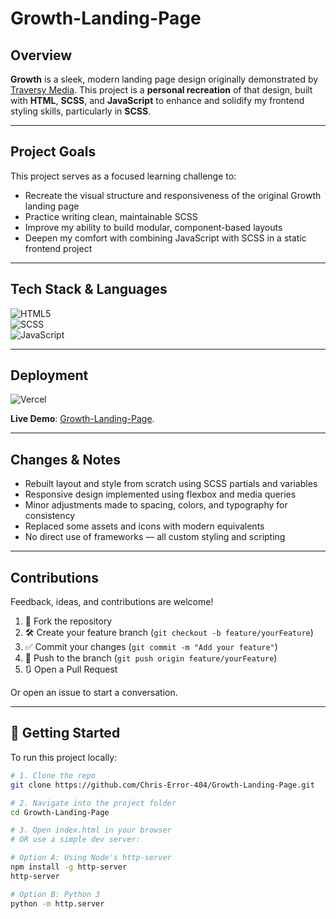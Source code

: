 # Growth-Landing-Page

## Overview

**Growth** is a sleek, modern landing page design originally demonstrated by [Traversy Media](https://www.youtube.com/traversymedia). This project is a **personal recreation** of that design, built with **HTML**, **SCSS**, and **JavaScript** to enhance and solidify my frontend styling skills, particularly in **SCSS**.

---

## Project Goals

This project serves as a focused learning challenge to:

- Recreate the visual structure and responsiveness of the original Growth landing page  
- Practice writing clean, maintainable SCSS  
- Improve my ability to build modular, component-based layouts  
- Deepen my comfort with combining JavaScript with SCSS in a static frontend project

---

## Tech Stack & Languages

![HTML5](https://img.shields.io/badge/-HTML5-E34F26?logo=html5&logoColor=white&style=for-the-badge)  
![SCSS](https://img.shields.io/badge/-SCSS-CC6699?logo=sass&logoColor=white&style=for-the-badge)  
![JavaScript](https://img.shields.io/badge/-JavaScript-F0DB4F?logo=javascript&logoColor=black&style=for-the-badge)

---

## Deployment

![Vercel](https://img.shields.io/badge/-Vercel-000000?logo=vercel&logoColor=white&style=for-the-badge)  

 **Live Demo**: [Growth-Landing-Page](https://www.youtube.com/traversymedia).

---

## Changes & Notes

- Rebuilt layout and style from scratch using SCSS partials and variables  
- Responsive design implemented using flexbox and media queries  
- Minor adjustments made to spacing, colors, and typography for consistency  
- Replaced some assets and icons with modern equivalents  
- No direct use of frameworks — all custom styling and scripting  

---

## Contributions

Feedback, ideas, and contributions are welcome!  

1. 🍴 Fork the repository  
2. 🛠 Create your feature branch (`git checkout -b feature/yourFeature`)  
3. ✅ Commit your changes (`git commit -m "Add your feature"`)  
4. 🚀 Push to the branch (`git push origin feature/yourFeature`)  
5. 🔃 Open a Pull Request  

Or open an issue to start a conversation.

---

## 📁 Getting Started

To run this project locally:

```bash
# 1. Clone the repo
git clone https://github.com/Chris-Error-404/Growth-Landing-Page.git

# 2. Navigate into the project folder
cd Growth-Landing-Page

# 3. Open index.html in your browser
# OR use a simple dev server:

# Option A: Using Node's http-server
npm install -g http-server
http-server

# Option B: Python 3
python -m http.server
